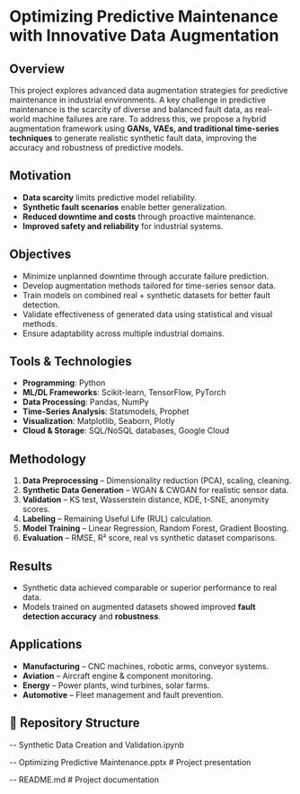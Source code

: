 # Optimizing Predictive Maintenance with Innovative Data Augmentation

## Overview
This project explores advanced data augmentation strategies for predictive maintenance in industrial environments. A key challenge in predictive maintenance is the scarcity of diverse and balanced fault data, as real-world machine failures are rare. To address this, we propose a hybrid augmentation framework using **GANs, VAEs, and traditional time-series techniques** to generate realistic synthetic fault data, improving the accuracy and robustness of predictive models.

## Motivation
- **Data scarcity** limits predictive model reliability.  
- **Synthetic fault scenarios** enable better generalization.  
- **Reduced downtime and costs** through proactive maintenance.  
- **Improved safety and reliability** for industrial systems.  

## Objectives
- Minimize unplanned downtime through accurate failure prediction.  
- Develop augmentation methods tailored for time-series sensor data.  
- Train models on combined real + synthetic datasets for better fault detection.  
- Validate effectiveness of generated data using statistical and visual methods.  
- Ensure adaptability across multiple industrial domains.  

## Tools & Technologies
- **Programming**: Python  
- **ML/DL Frameworks**: Scikit-learn, TensorFlow, PyTorch  
- **Data Processing**: Pandas, NumPy  
- **Time-Series Analysis**: Statsmodels, Prophet  
- **Visualization**: Matplotlib, Seaborn, Plotly  
- **Cloud & Storage**: SQL/NoSQL databases, Google Cloud  

## Methodology
1. **Data Preprocessing** – Dimensionality reduction (PCA), scaling, cleaning.  
2. **Synthetic Data Generation** – WGAN & CWGAN for realistic sensor data.  
3. **Validation** – KS test, Wasserstein distance, KDE, t-SNE, anonymity scores.  
4. **Labeling** – Remaining Useful Life (RUL) calculation.  
5. **Model Training** – Linear Regression, Random Forest, Gradient Boosting.  
6. **Evaluation** – RMSE, R² score, real vs synthetic dataset comparisons.  

## Results
- Synthetic data achieved comparable or superior performance to real data.  
- Models trained on augmented datasets showed improved **fault detection accuracy** and **robustness**.  

## Applications
- **Manufacturing** – CNC machines, robotic arms, conveyor systems.  
- **Aviation** – Aircraft engine & component monitoring.  
- **Energy** – Power plants, wind turbines, solar farms.  
- **Automotive** – Fleet management and fault prevention.  

## 📂 Repository Structure
-- Synthetic Data Creation and Validation.ipynb

-- Optimizing Predictive Maintenance.pptx # Project presentation

-- README.md # Project documentation
